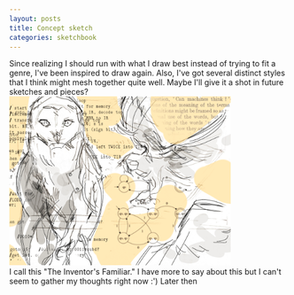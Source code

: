 ```yaml
---
layout: posts
title: Concept sketch
categories: sketchbook
---
```

Since realizing I should run with what I draw best instead of trying to fit a genre, I've been inspired to draw again. Also, I've got several distinct styles that I think might mesh together quite well. Maybe I'll give it a shot in future sketches and pieces?<br>
<img src="/images/for-posts/concept1.png" width="400px"><br>
I call this "The Inventor's Familiar." I have more to say about this but I can't seem to gather my thoughts right now :') Later then